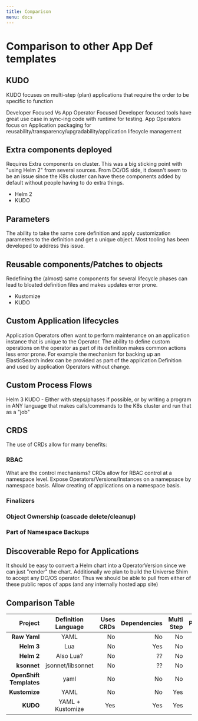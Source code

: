 ```yaml
---
title: Comparison
menu: docs
---
```

# Comparison to other App Def templates


##  KUDO

 KUDO focuses on multi-step (plan) applications that require the order to be specific to function



Developer Focused Vs App Operator Focused
Developer focused tools have great use case in sync-ing code with runtime for testing.  App Operators focus on Application packaging for reusability/transparency/upgradability/application lifecycle management


## Extra components deployed

Requires Extra components on cluster.  This was a big sticking point with "using Helm 2" from several sources.  From DC/OS side, it doesn't seem to be an issue since the K8s cluster can have these components added by default without people having to do extra things.  

* Helm 2
* KUDO


## Parameters

The ability to take the same core definition and apply customization parameters to the definition and get a unique object.  Most tooling has been developed to address this issue.


## Reusable components/Patches to objects

Redefining the (almost) same components for several lifecycle phases can lead to bloated definition files and makes updates error prone.  

* Kustomize
* KUDO


## Custom Application lifecycles

Application Operators often want to perform maintenance on an application instance that is unique to the Operator.  The ability to define custom operations on the operator as part of its definition makes common actions less error prone.  For example the mechanism for backing up an ElasticSearch index can be provided as part of the application Definition and used by application Operators without change.


## Custom Process Flows

Helm 3
KUDO - Either with steps/phases if possible, or by writing a program in ANY language that makes calls/commands to the K8s cluster and run that as a "job"


## CRDS

The use of CRDs allow for many benefits:

### RBAC

What are the control mechanisms?  CRDs allow for RBAC control at a namespace level.  Expose Operators/Versions/Instances on a namepsace by namespace basis.  Allow creating of applications on a namespace basis.

### Finalizers

### Object Ownership (cascade delete/cleanup)

### Part of Namespace Backups


## Discoverable Repo for Applications

It should be easy to convert a Helm chart into a OperatorVersion since we can just "render" the chart.  Additionally we plan to build the Universe Shim to accept any DC/OS operator.  Thus we should be able to pull from either of these public repos of apps (and any internally hosted app site)


## Comparison Table

|                 Project | Definition Language | Uses CRDs | Dependencies | Multi Step | Parameters | Custom Lifecycles | Install Component | App Repo |
| ----------------------: | :-----------------: | --------: | -----------: | ---------: | :--------: | ----------------: | :---------------: | -------: |
|            **Raw Yaml** |        YAML         |        No |           No |         No |     No     |                No |        No         |       No |
|              **Helm 3** |         Lua         |        No |          Yes |         No |    Yes     |               Yes |        CLI        |      Yes |
|              **Helm 2** |      Also Lua?      |        No |           ?? |         No |    Yes     |                No |   CLI + Tiller    |      Yes |
|             **ksonnet** |  jsonnet/libsonnet  |        No |           ?? |         No |    Yes     |                ?? |        CLI        |       No |
| **OpenShift Templates** |        yaml         |        No |           No |         No |    Yes     |                No |     Openshift     |       No |
|           **Kustomize** |        YAML         |        No |           No |        Yes |     No     |                No |        CLI        |       No |
|                **KUDO** |  YAML + Kustomize   |       Yes |          Yes |        Yes |    Yes     |               Yes |        Yes        |      Yes |
